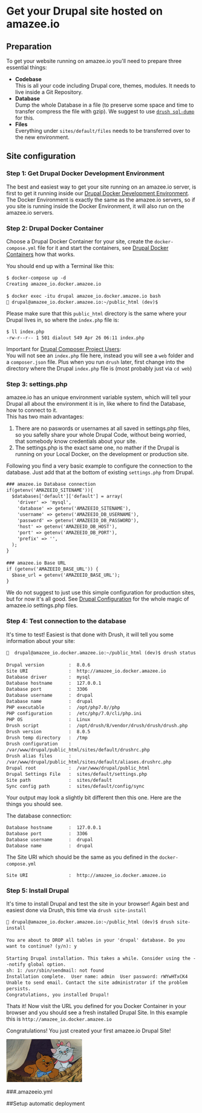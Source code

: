 # Get your Drupal site hosted on amazee.io

<!-- toc -->

## Preparation

To get your website running on amazee.io you'll need to prepare three essential things:
- **Codebase**  
This is all your code including Drupal core, themes, modules. It needs to live inside a Git Repository.
- **Database**  
Dump the whole Database in a file (to preserve some space and time to transfer compress the file with gzip). We suggest to use [`drush sql-dump`](http://drushcommands.com/drush-8x/sql/sql-dump/) for this.
- **Files**  
Everything under `sites/default/files` needs to be transferred over to the new environment.


## Site configuration

### Step 1: Get Drupal Docker Development Environment

The best and easiest way to get your site running on an amazee.io server, is first to get it running inside our [Drupal Docker Development Environment](local_docker_development/local_docker_development.md). The Docker Environment is exactly the same as the amazee.io servers, so if you site is running inside the Docker Environment, it will also run on the amazee.io servers.

### Step 2: Drupal Docker Container
 
Choose a Drupal Docker Container for your site, create the `docker-compose.yml` file for it and start the containers, see [Drupal Docker Containers](local_docker_development/drupal_site_containers.md) how that works.

You should end up with a Terminal like this:

    $ docker-compose up -d
    Creating amazee_io.docker.amazee.io
    
    $ docker exec -itu drupal amazee_io.docker.amazee.io bash
    🔨 drupal@amazee_io.docker.amazee.io:~/public_html (dev)$

Please make sure that this `public_html` directory is the same where your Drupal lives in, so where the `index.php` file is:

    $ ll index.php
    -rw-r--r-- 1 501 dialout 549 Apr 26 06:11 index.php


Important for [Drupal Composer Project Users](https://github.com/drupal-composer/drupal-project):  
You will not see an `index.php` file here, instead you will see a `web` folder and a `composer.json` file. Plus when you run `drush` later, first change into the directory where the Drupal `index.php` file is (most probably just via `cd web`)

### Step 3: settings.php

amazee.io has an unique environment variable system, which will tell your Drupal all about the environment it is in, like where to find the Database, how to connect to it.  
This has two main advantages:
1. There are no paswords or usernames at all saved in settings.php files, so you safelly share your whole Drupal Code, without being worried, that somebody know credentials about your site.
2. The settings.php is the exact same one, no mather if the Drupal is running on your Local Docker, on the development or production site.

Following you find a very basic example to configure the connection to the database. Just add that at the bottom of existing `settings.php` from Drupal.

```
### amazee.io Database connection
if(getenv('AMAZEEIO_SITENAME')){
  $databases['default']['default'] = array(
    'driver' => 'mysql',
    'database' => getenv('AMAZEEIO_SITENAME'),
    'username' => getenv('AMAZEEIO_DB_USERNAME'),
    'password' => getenv('AMAZEEIO_DB_PASSWORD'),
    'host' => getenv('AMAZEEIO_DB_HOST'),
    'port' => getenv('AMAZEEIO_DB_PORT'),
    'prefix' => '',
  );
}

### amazee.io Base URL
if (getenv('AMAZEEIO_BASE_URL')) {
  $base_url = getenv('AMAZEEIO_BASE_URL');
}
```

We do not suggest to just use this simple configuration for production sites, but for now it's all good. See [Drupal Configuration](drupal/settingsphpfiles.md) for the whole magic of amazee.io settings.php files.

### Step 4: Test connection to the database

It's time to test! Easiest is that done with Drush, it will tell you some information about your site:
    
    🔨  drupal@amazee_io.docker.amazee.io:~/public_html (dev)$ drush status
    
    Drupal version         :  8.0.6
    Site URI               :  http://amazee_io.docker.amazee.io
    Database driver        :  mysql
    Database hostname      :  127.0.0.1
    Database port          :  3306
    Database username      :  drupal
    Database name          :  drupal
    PHP executable         :  /opt/php7.0//php
    PHP configuration      :  /etc/php/7.0/cli/php.ini
    PHP OS                 :  Linux
    Drush script           :  /opt/drush/8/vendor/drush/drush/drush.php
    Drush version          :  8.0.5
    Drush temp directory   :  /tmp
    Drush configuration    :  /var/www/drupal/public_html/sites/default/drushrc.php
    Drush alias files      :  /var/www/drupal/public_html/sites/default/aliases.drushrc.php
    Drupal root            :  /var/www/drupal/public_html
    Drupal Settings File   :  sites/default/settings.php
    Site path              :  sites/default
    Sync config path       :  sites/default/config/sync
    
Your output may look a slightly bit different then this one. Here are the things you should see.

The database connection:

    Database hostname      :  127.0.0.1
    Database port          :  3306
    Database username      :  drupal
    Database name          :  drupal
    
The Site URI which should be the same as you defined in the `docker-compose.yml`

    Site URI               :  http://amazee_io.docker.amazee.io

### Step 5: Install Drupal

It's time to install Drupal and test the site in your browser! Again best and easiest done via Drush, this time via `drush site-install`

    🔨 drupal@amazee_io.docker.amazee.io:~/public_html (dev)$ drush site-install
    
    You are about to DROP all tables in your 'drupal' database. Do you want to continue? (y/n): y
    
    Starting Drupal installation. This takes a while. Consider using the --notify global option.
    sh: 1: /usr/sbin/sendmail: not found
    Installation complete.  User name: admin  User password: rWYwHTxCK4
    Unable to send email. Contact the site administrator if the problem persists.
    Congratulations, you installed Drupal!

Thats it! Now visit the URL you defined for you Docker Container in your browser and you should see a fresh installed Drupal Site. In this example this is `http://amazee_io.docker.amazee.io`

Congratulations! You just created your first amazee.io Drupal Site!

<img src="../giphy.gif" width="200">

###.amazeeio.yml


##Setup automatic deployment
